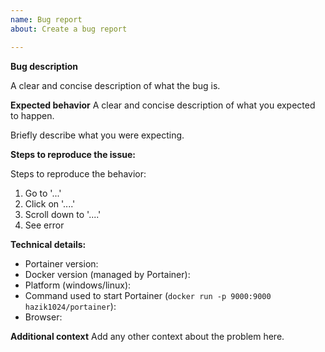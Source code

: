 ```yaml
---
name: Bug report
about: Create a bug report

---
```


<!--

Thanks for reporting a bug for Portainer !

You can find more information about Portainer support framework policy here: https://www.portainer.io/2019/04/portainer-support-policy/

Do you need help or have a question? Come chat with us on Slack http://portainer.io/slack/.

Before opening a new issue, make sure that we do not have any duplicates
already open. You can ensure this by searching the issue list for this
repository. If there is a duplicate, please close your issue and add a comment
to the existing issue instead.

Also, be sure to check our FAQ and documentation first: https://portainer.readthedocs.io
-->

**Bug description**

A clear and concise description of what the bug is.

**Expected behavior**
A clear and concise description of what you expected to happen.

Briefly describe what you were expecting.

**Steps to reproduce the issue:**

Steps to reproduce the behavior:
1. Go to '...'
2. Click on '....'
3. Scroll down to '....'
4. See error

**Technical details:**

* Portainer version:
* Docker version (managed by Portainer):
* Platform (windows/linux):
* Command used to start Portainer (`docker run -p 9000:9000 hazik1024/portainer`):
* Browser:

**Additional context**
Add any other context about the problem here.

